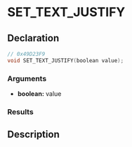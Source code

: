 # SET_TEXT_JUSTIFY

## Declaration
```cpp
// 0x49D23F9
void SET_TEXT_JUSTIFY(boolean value);
```

### Arguments
- **boolean:** value

### Results

## Description
